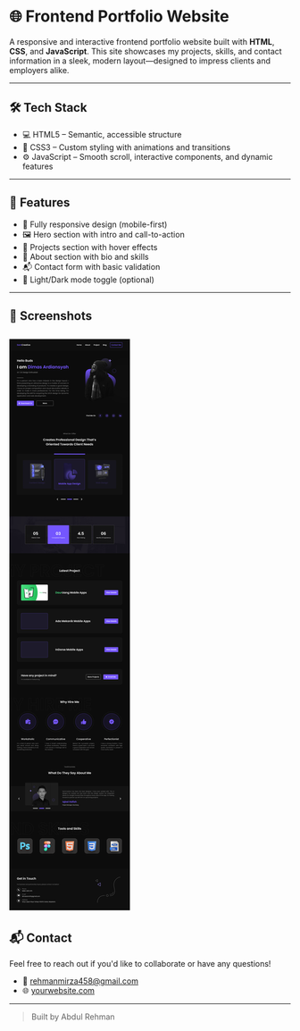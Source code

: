 # 🌐 Frontend Portfolio Website

A responsive and interactive frontend portfolio website built with **HTML**, **CSS**, and **JavaScript**. This site showcases my projects, skills, and contact information in a sleek, modern layout—designed to impress clients and employers alike.

---

## 🛠️ Tech Stack

- 💻 HTML5 – Semantic, accessible structure
- 🎨 CSS3 – Custom styling with animations and transitions
- ⚙️ JavaScript – Smooth scroll, interactive components, and dynamic features

---

## 📸 Features

- 🎯 Fully responsive design (mobile-first)
- 🖼️ Hero section with intro and call-to-action
- 🧩 Projects section with hover effects
- 📄 About section with bio and skills
- 📬 Contact form with basic validation
- 🌙 Light/Dark mode toggle (optional)

---


## 📸 Screenshots

![Thumbnail](./Asset/Portfolio.png)  
---

## 📬 Contact

Feel free to reach out if you'd like to collaborate or have any questions!

- 📧 rehmanmirza458@gmail.com
- 🌐 [yourwebsite.com](abdulrehmandev.vercel.app)  

---


> Built by Abdul Rehman
